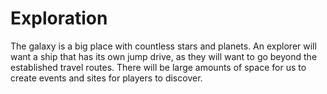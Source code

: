 # Exploration

The galaxy is a big place with countless stars and planets. An explorer will want a ship that has its own jump drive, as they will want to go beyond the established travel routes. There will be large amounts of space for us to create events and sites for players to discover.
